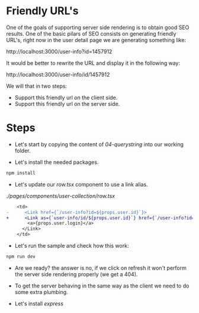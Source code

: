 # Friendly URL's

One of the goals of supporting server side rendering is to obtain good SEO results. One of the basic pilars of SEO consists on generating
friendly URL's, right now in the user detail page we are generating something like:

http://localhost:3000/user-info?id=1457912

It would be better to rewrite the URL and display it in the following way:

http://localhost:3000/user-info/id/1457912

We will that in two steps:
  - Support this friendly url on the client side.
  - Support this friendly url on the server side.

# Steps

- Let's start by copying the content of _04-querystring_ into our working folder.

- Let's install the needed packages.

```bash
npm install
```
- Let's update our _row.tsx_ component to use a link alias.

_./pages/components/user-collection/row.tsx_

```diff
    <td>
-      <Link href={`/user-info?id=${props.user.id}`}>
+      <Link as={`user-info/id/${props.user.id}`} href={`/user-info?id=${props.user.id}`}>
        <a>{props.user.login}</a>
      </Link>    
    </td>
```

- Let's run the sample and check how this work:

```bash
npm run dev
```

- Are we ready? the answer is no, if we click on refresh it won't perform the server side rendering properly (we get a 404).

- To get the server behaving in the same way as the client we need to do some extra plumbing.

- Let's install _express_